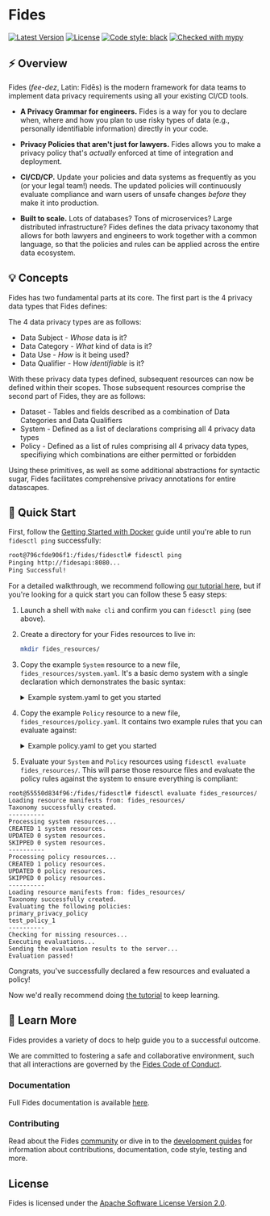 # Fides

[![Latest Version][pypi-image]][pypi-url]
[![License][license-image]][license-url]
[![Code style: black][black-image]][black-url]
[![Checked with mypy][mypy-image]][mypy-url]

## :zap: Overview

Fides (*fee-dez*, Latin: Fidēs) is the modern framework for data teams to implement data privacy requirements using all your existing CI/CD tools.

- **A Privacy Grammar for engineers.** Fides is a way for you to declare when, where and how you plan to use risky types of data (e.g., personally identifiable information) directly in your code.

- **Privacy Policies that aren't just for lawyers.** Fides allows you to make a privacy policy that's *actually* enforced at time of integration and deployment.

- **CI/CD/CP.** Update your policies and data systems as frequently as you (or your legal team!) needs. The updated policies will continuously evaluate compliance and warn users of unsafe changes _before_ they make it into production.

- **Built to scale.** Lots of databases? Tons of microservices? Large distributed infrastructure? Fides defines the data privacy taxonomy that allows for both lawyers and engineers to work together with a common language, so that the policies and rules can be applied across the entire data ecosystem.

## :bulb: Concepts

Fides has two fundamental parts at its core. The first part is the 4 privacy data types that Fides defines:

The 4 data privacy types are as follows:

- Data Subject - _Whose_ data is it?
- Data Category - _What_ kind of data is it?
- Data Use - _How_ is it being used?
- Data Qualifier - How _identifiable_ is it?

With these privacy data types defined, subsequent resources can now be defined within their scopes. Those subsequent resources comprise the second part of Fides, they are as follows:

- Dataset - Tables and fields described as a combination of Data Categories and Data Qualifiers
- System - Defined as a list of declarations comprising all 4 privacy data types
- Policy - Defined as a list of rules comprising all 4 privacy data types, specifiying which combinations are either permitted or forbidden

Using these primitives, as well as some additional abstractions for syntactic sugar, Fides facilitates comprehensive privacy annotations for entire datascapes.

## :rocket: Quick Start

First, follow the [Getting Started with Docker](https://github.com/ethyca/fides/blob/main/docs/fides/docs/getting_started/docker.md) guide until you're able to run `fidesctl ping` successfully:
```bash
root@796cfde906f1:/fides/fidesctl# fidesctl ping
Pinging http://fidesapi:8080...
Ping Successful!
```

For a detailed walkthrough, we recommend following [our tutorial here](https://github.com/ethyca/fides/blob/main/docs/fides/docs/tutorial.md), but if you're looking for a quick start you can follow these 5 easy steps:

1. Launch a shell with `make cli` and confirm you can `fidesctl ping` (see above).

1. Create a directory for your Fides resources to live in:

    ```bash
    mkdir fides_resources/
    ```

1. Copy the example `System` resource to a new file, `fides_resources/system.yaml`. It's a basic demo system with a single declaration which demonstrates the basic syntax:

    <details>
        <summary>Example system.yaml to get you started</summary>

      ```yaml
    system:
      - organizationId: 1
        fidesKey: "demo_system"
        name: "Demo System"
        description: "A system used for demos."
        systemType: "Service"
        privacyDeclarations:
          - name: "Analyze Anonymous Content"
            dataCategories:
              - "account_data"
            dataUse: "provide"
            dataQualifier: "anonymized_data"
            dataSubjects:
              - "customer"
      ```
    </details>

1. Copy the example `Policy` resource to a new file, `fides_resources/policy.yaml`. It contains two example rules that you can evaluate against:

    <details>
    <summary>Example policy.yaml to get you started</summary>

      ```yaml
    policy:
      - organizationId: 1
        fides_key: "primary_privacy_policy"
        name: "Primary Privacy Policy"
        description: "The main privacy policy for our organization."
        rules:
          - organizationId: 1
            fides_key: "reject_targeted_marketing"
            name: "Reject Targeted Marketing"
            description: "Disallow marketing that is targeted towards users."
            dataCategories:
              inclusion: "ANY"
              values:
                - profiling_data
                - account_data
                - derived_data
                - cloud_service_provider_data
            dataUses:
              inclusion: ANY
              values:
                - market_advertise_or_promote
                - offer_upgrades_or_upsell
            dataSubjects:
              inclusion: ANY
              values:
                - trainee
                - commuter
            dataQualifier: pseudonymized_data
            action: REJECT
          - organizationId: 1
            fides_key: "reject_some_marketing"
            name: "Reject Some Marketing"
            description: "Disallow some marketing that is targeted towards users."
            dataCategories:
              inclusion: ANY
              values:
                - user_location
                - personal_health_data_and_medical_records
                - connectivity_data
                - credentials
            dataUses:
              inclusion: ALL
              values:
                - improvement_of_business_support_for_contracted_service
                - personalize
                - share_when_required_to_provide_the_service
            dataSubjects:
              inclusion: NONE
              values:
                - trainee
                - commuter
                - patient
            dataQualifier: pseudonymized_data
            action: REJECT
      ```

    </details>

1. Evaluate your `System` and `Policy` resources using `fidesctl evaluate fides_resources/`. This will parse those resource files and evaluate the policy rules against the system to ensure everything is compliant:
```
root@55550d834f96:/fides/fidesctl# fidesctl evaluate fides_resources/
Loading resource manifests from: fides_resources/
Taxonomy successfully created.
----------
Processing system resources...
CREATED 1 system resources.
UPDATED 0 system resources.
SKIPPED 0 system resources.
----------
Processing policy resources...
CREATED 1 policy resources.
UPDATED 0 policy resources.
SKIPPED 0 policy resources.
----------
Loading resource manifests from: fides_resources/
Taxonomy successfully created.
Evaluating the following policies:
primary_privacy_policy
test_policy_1
----------
Checking for missing resources...
Executing evaluations...
Sending the evaluation results to the server...
Evaluation passed!
```

Congrats, you've successfully declared a few resources and evaluated a policy!

Now we'd really recommend doing [the tutorial](https://github.com/ethyca/fides/blob/main/docs/fides/docs/tutorial.md) to keep learning.

## :book: Learn More

Fides provides a variety of docs to help guide you to a successful outcome.

We are committed to fostering a safe and collaborative environment, such that all interactions are governed by the [Fides Code of Conduct](https://ethyca.github.io/fides/community/code_of_conduct/).

### Documentation

Full Fides documentation is available [here](https://ethyca.github.io/fides/).

### Contributing

Read about the Fides [community](https://ethyca.github.io/fides/community/github/) or dive in to the [development guides](https://ethyca.github.io/fides/development/overview/) for information about contributions, documentation, code style, testing and more.


## License

Fides is licensed under the [Apache Software License Version 2.0](https://www.apache.org/licenses/LICENSE-2.0).

[pypi-image]: https://img.shields.io/pypi/v/fidesctl.svg
[pypi-url]: https://pypi.python.org/pypi/fidesctl/
[license-image]: https://img.shields.io/:license-Apache%202-blue.svg
[license-url]: https://www.apache.org/licenses/LICENSE-2.0.txt
[black-image]: https://img.shields.io/badge/code%20style-black-000000.svg
[black-url]: https://github.com/psf/black/
[mypy-image]: http://www.mypy-lang.org/static/mypy_badge.svg
[mypy-url]: http://mypy-lang.org/
